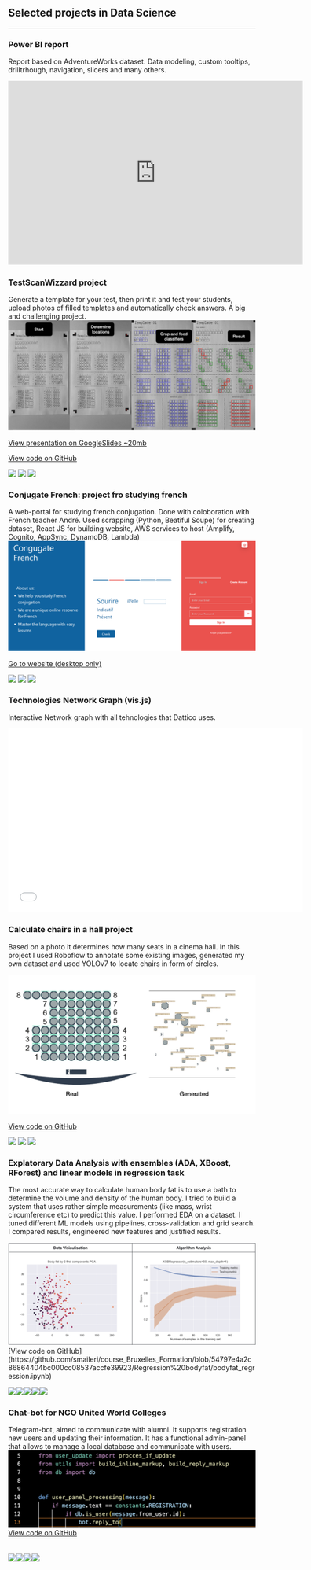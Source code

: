 ## Selected projects in Data Science

---

### Power BI report

Report based on AdventureWorks dataset. Data modeling, custom tooltips, drilltrhough, navigation, slicers and many others.

<iframe title="project" width="600" height="373.5" src="https://app.powerbi.com/view?r=eyJrIjoiNjNiMzM5ZTEtMTFiZi00Y2M3LWIxZTYtNTliNDg2N2Y5NDY3IiwidCI6IjlmNDI2NGNjLTVhNDYtNDFkMy1iODZiLTM0MTQ5YzgwNDc3ZSIsImMiOjl9" frameborder="0" allowFullScreen="true"></iframe>

### TestScanWizzard project

Generate a template for your test, then print it and test your students, upload photos of filled templates and automatically check answers. A big and challenging project.
<img src="images/TestScanWizzard.jpg?raw=true"/>

[View presentation on GoogleSlides ~20mb](https://docs.google.com/presentation/d/1qL-uMWKVZgsxVB4oPqNAuL3r6oYR5Cz7MLb41JGjN5w/edit?usp=sharing)

[View code on GitHub](https://github.com/smaileri/TestScanWizzard)

[![](https://img.shields.io/badge/-TensorFlow-white?logo=tensorflow)](#) [![](https://img.shields.io/badge/-OpenCV-5C3EE8?logo=opencv)](#) [![](https://img.shields.io/badge/-scikit%20learn-white?logo=scikitlearn)](#)

### Conjugate French: project fro studying french

A web-portal for studying french conjugation. Done with coloboration with French teacher André.
Used scrapping (Python, Beatiful Soupe) for creating dataset, React JS for building website, AWS services to host (Amplify, Cognito, AppSync, DynamoDB, Lambda)
<img src="images/conjugate-french.png?raw=true"/>

[Go to website (desktop only)](https://www.conjugate-french.link/)

[![](https://img.shields.io/badge/-TensorFlow-white?logo=tensorflow)](#) [![](https://img.shields.io/badge/-OpenCV-5C3EE8?logo=opencv)](#) [![](https://img.shields.io/badge/-scikit%20learn-white?logo=scikitlearn)](#)

### Technologies Network Graph (vis.js)

Interactive Network graph with all tehnologies that Dattico uses.

<iframe title="Graph with technologies" width="600" height="373.5" src="./ExpandableGraphSergio.html" frameborder="0" allowFullScreen="true"></iframe>

### Calculate chairs in a hall project

Based on a photo it determines how many seats in a cinema hall. In this project I used Roboflow to annotate some existing images, generated my own dataset and used YOLOv7 to locate chairs in form of circles.

<img src="images/cinema-chairs-photo.jpeg?raw=true"/>

[View code on GitHub](https://github.com/smaileri/pet_projects/tree/main/cinemas-chairs)

[![](https://img.shields.io/badge/-yolov7-000000?logo=yolo)](#) [![](https://img.shields.io/badge/-Roboflow-7210D9)](#) [![](https://img.shields.io/badge/-Google%20Colab-000000?logo=googlecolab)](#)

### Explatorary Data Analysis with ensembles (ADA, XBoost, RForest) and linear models in regression task

The most accurate way to calculate human body fat is to use a bath to determine the volume and density of the human body. I tried to build a system that uses rather simple measurements (like mass, wrist circumference etc) to predict this value.
I performed EDA on a dataset. I tuned different ML models using pipelines, cross-validation and grid search. I compared results, engineered new features and justified results.

<img src="images/bodyfat_pictures.png?raw=true"/>
[View code on GitHub](https://github.com/smaileri/course_Bruxelles_Formation/blob/54797e4a2c86864404bc000cc08537accfe39923/Regression%20bodyfat/bodyfat_regression.ipynb)

[![](https://img.shields.io/badge/-scikit%20learn-white?logo=scikitlearn)](#)[![](https://img.shields.io/badge/-NumPy-013243?logo=numpy)](#)[![](https://img.shields.io/badge/-seaborn-blue?logo=seaborn)](#)[![](https://img.shields.io/badge/-matplotlib-blue?logo=matplotlib)](#)[![](https://img.shields.io/badge/-Pandas-150458?logo=pandas)](#)

### Chat-bot for NGO United World Colleges

Telegram-bot, aimed to communicate with alumni. It supports registration new users and updating their information. It has a functional admin-panel that allows to manage a local database and communicate with users.
<img src="images/telegram_bot.png?raw=true"/>
[View code on GitHub](https://github.com/Projector-python/uwc_team_a.git)

## [![](https://img.shields.io/badge/Python-white?logo=Python)](#)[![](https://img.shields.io/badge/-Telegram-white?logo=telegram)](#)[![](https://img.shields.io/badge/-GitHub-9cf?logo=github)](#)[![](https://img.shields.io/badge/-SQLite-9cf?logo=sqlite)](#)
